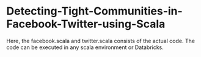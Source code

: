 # Detecting-Tight-Communities-in-Facebook-Twitter-using-Scala
Here, the facebook.scala and twitter.scala consists of the actual code.
The code can be executed in any scala environment or Databricks.
